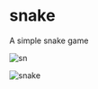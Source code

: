 # snake
A simple snake game

![sn](https://user-images.githubusercontent.com/40834596/68432868-52a63c80-01c6-11ea-9cda-f3527d16696b.png)

![snake](https://user-images.githubusercontent.com/40834596/68432874-5639c380-01c6-11ea-8227-c877fa0203f0.png)
